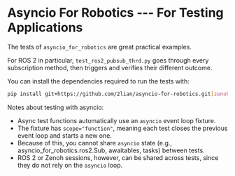 # Asyncio For Robotics --- For Testing Applications

The tests of `asyncio_for_robotics` are great practical examples.

For ROS 2 in particular, `test_ros2_pubsub_thrd.py` goes through every subscription method, then triggers and verifies their different outcome.

You can install the dependencies required to run the tests with:

```bash
pip install git+https://github.com/2lian/asyncio-for-robotics.git[zenoh,dev]
```

Notes about testing with asyncio:
- Async test functions automatically use an `asyncio` event loop fixture.
- The fixture has `scope="function"`, meaning each test closes the previous
event loop and starts a new one.
- Because of this, you cannot share `asyncio` state (e.g.,
  asyncio_for_robotics.ros2.Sub, awaitables, tasks) between tests.
- ROS 2 or Zenoh sessions, however, can be shared across tests, since they do
  not rely on the `asyncio` loop.
